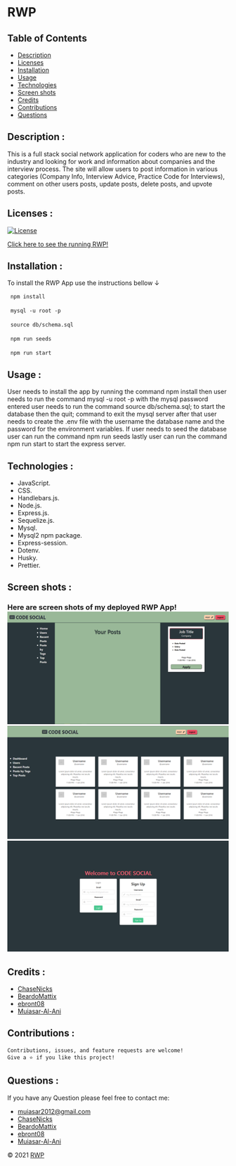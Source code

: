 # RWP

## Table of Contents

- [Description](#description-)
- [Licenses](#licenses-)
- [Installation](#installation-)
- [Usage](#usage-)
- [Technologies](#technologies-)
- [Screen shots](#screen-shots-)
- [Credits](#credits-)
- [Contributions](#contributions-)
- [Questions](#questions-)

## Description :

This is a full stack social network application for coders who are new to the industry and looking for work and information about companies and the interview process. The site will allow users to post information in various categories (Company Info, Interview Advice, Practice Code for Interviews), comment on other users posts, update posts, delete posts, and upvote posts.

## Licenses :

[![License](https://img.shields.io/badge/License-MIT-yellow.svg)](https://opensource.org/licenses/MIT)

[Click here to see the running RWP!](notyet@heroku.com)

## Installation :

To install the RWP App use the instructions bellow &#8595;

```
 npm install

 mysql -u root -p

 source db/schema.sql

 npm run seeds

 npm run start
```

## Usage :

User needs to install the app by running the command npm install then user needs to run the command mysql -u root -p with the mysql password entered user needs to run the command source db/schema.sql; to start the database then the quit; command to exit the mysql server after that user needs to create the .env file with the username the database name and the password for the environment variables. If user needs to seed the database user can run the command npm run seeds lastly user can run the command npm run start to start the express server.

## Technologies :

- JavaScript.
- CSS.
- Handlebars.js.
- Node.js.
- Express.js.
- Sequelize.js.
- Mysql.
- Mysql2 npm package.
- Express-session.
- Dotenv.
- Husky.
- Prettier.

## Screen shots :

### Here are screen shots of my deployed RWP App!![ScreenShot](./public/images/Screenshot_1.png)![ScreenShot](./public/images/Screenshot_2.png)![ScreenShot](./public/images/Screenshot_3.png)

## Credits :

- [ChaseNicks](https://github.com/ChaseNicks)
- [BeardoMattix](https://github.com/BeardoMattix)
- [ebront08](https://github.com/ebront08)
- [Muiasar-Al-Ani](https://github.com/Muiasar-Al-Ani)

## Contributions :

    Contributions, issues, and feature requests are welcome!
    Give a ⭐️ if you like this project!

## Questions :

If you have any Question please feel free to contact me:

- muiasar2012@gmail.com
- [ChaseNicks](https://github.com/ChaseNicks)
- [BeardoMattix](https://github.com/BeardoMattix)
- [ebront08](https://github.com/ebront08)
- [Muiasar-Al-Ani](https://github.com/Muiasar-Al-Ani)

&copy; 2021 [RWP](https://github.com/ChaseNicks)
